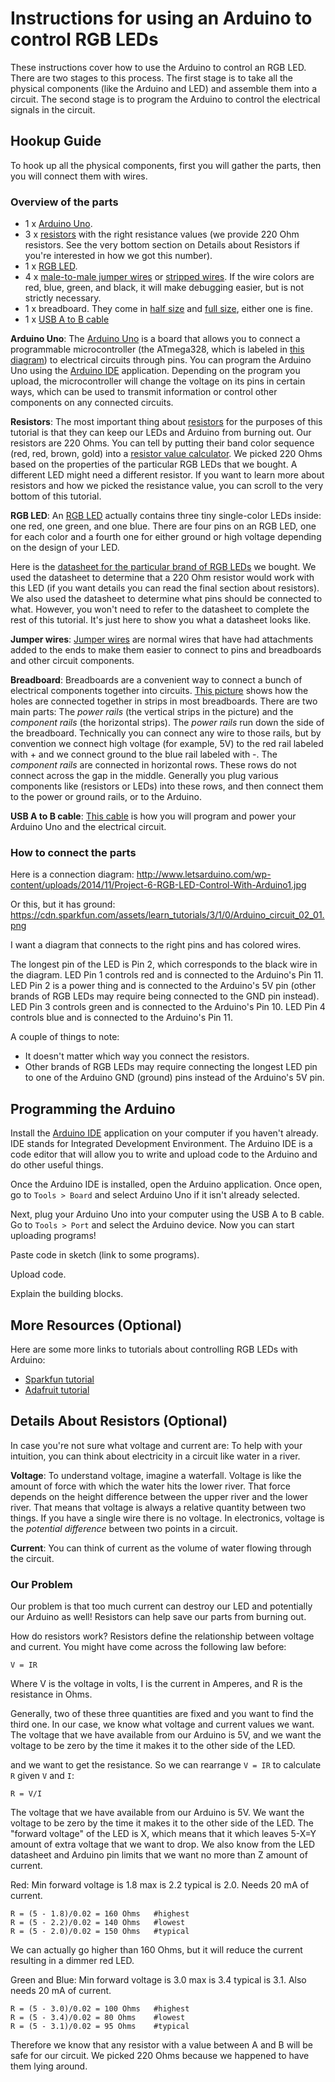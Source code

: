 # Instructions for using an Arduino to control RGB LEDs

These instructions cover how to use the Arduino to control an RGB LED. There are two stages to this process. The first stage is to take all the physical components (like the Arduino and LED) and assemble them into a circuit. The second stage is to program the Arduino to control the electrical signals in the circuit.

## Hookup Guide

To hook up all the physical components, first you will gather the parts, then you will connect them with wires.

### Overview of the parts

* 1 x [Arduino Uno](https://www.robomart.com/image/catalog/RM0058/02.jpg).
* 3 x [resistors](http://www.goldmine-elec-products.com/images/G440RB.jpg) with the right resistance values (we provide 220 Ohm resistors. See the very bottom section on Details about Resistors if you're interested in how we got this number).
* 1 x [RGB LED](https://i.stack.imgur.com/QCE8X.png).
* 4 x [male-to-male jumper wires](https://cdn.solarbotics.com/products/photos/03e0f1ccebb02b4dc5cc17e395d3049b/45040-dscn0624.jpg?w=800) or [stripped wires](https://cdn.instructables.com/FZ8/V12B/GYVDJLMY/FZ8V12BGYVDJLMY.MEDIUM.jpg). If the wire colors are red, blue, green, and black, it will make debugging easier, but is not strictly necessary.
* 1 x breadboard. They come in [half size](https://cdn-shop.adafruit.com/970x728/64-00.jpg) and [full size](https://www.electrokit.com/public/upload/productimage/41936-8616-4.jpg), either one is fine.
* 1 x [USB A to B cable](https://shop.mchobby.be/142-thickbox_default/cable-usb-type-a-b-arduino-uno.jpg)

**Arduino Uno**: The [Arduino Uno]((https://www.robomart.com/image/catalog/RM0058/02.jpg)) is a board that allows you to connect a programmable microcontroller (the ATmega328, which is labeled in [this diagram](http://www.jtagelectronics.com/wp-content/uploads/2015/08/Arduino-Uno-R3-with-Part-Labels.jpg)) to electrical circuits through pins. You can program the Arduino Uno using the [Arduino IDE](http://learn.linksprite.com/wp-content/uploads/2013/11/Arduino1Blink.png) application. Depending on the program you upload, the microcontroller will change the voltage on its pins in certain ways, which can be used to transmit information or control other components on any connected circuits.

**Resistors**: The most important thing about [resistors](http://www.goldmine-elec-products.com/images/G440RB.jpg) for the purposes of this tutorial is that they can keep our LEDs and Arduino from burning out. Our resistors are 220 Ohms. You can tell by putting their band color sequence (red, red, brown, gold) into a [resistor value calculator](http://www.digikey.com/en/resources/conversion-calculators/conversion-calculator-resistor-color-code-4-band). We picked 220 Ohms based on the properties of the particular RGB LEDs that we bought. A different LED might need a different resistor. If you want to learn more about resistors and how we picked the resistance value, you can scroll to the very bottom of this tutorial.

**RGB LED**: An [RGB LED](https://i.stack.imgur.com/QCE8X.png) actually contains three tiny single-color LEDs inside: one red, one green, and one blue. There are four pins on an RGB LED, one for each color and a fourth one for either ground or high voltage depending on the design of your LED.

Here is the [datasheet for the particular brand of RGB LEDs](http://cdn.sparkfun.com/datasheets/Components/LED/YSL-R596AR3G4B5C-C10.pdf) we bought. We used the datasheet to determine that a 220 Ohm resistor would work with this LED (if you want details you can read the final section about resistors). We also used the datasheet to determine what pins should be connected to what. However, you won't need to refer to the datasheet to complete the rest of this tutorial. It's just here to show you what a datasheet looks like.

**Jumper wires**: [Jumper wires]((https://cdn.solarbotics.com/products/photos/03e0f1ccebb02b4dc5cc17e395d3049b/45040-dscn0624.jpg?w=800)) are normal wires that have had attachments added to the ends to make them easier to connect to pins and breadboards and other circuit components.

**Breadboard**: Breadboards are a convenient way to connect a bunch of electrical components together into circuits. [This picture](http://dm.risd.edu/pbadger/PhysComp/uploads/Devices/LEDbreadboard4.jpg.jpg) shows how the holes are connected together in strips in most breadboards. There are two main parts: The _power rails_ (the vertical strips in the picture) and the _component rails_ (the horizontal strips). The _power rails_ run down the side of the breadboard. Technically you can connect any wire to those rails, but by convention we connect high voltage (for example, 5V) to the red rail labeled with + and we connect ground to the blue rail labeled with -. The _component rails_ are connected in horizontal rows. These rows do not connect across the gap in the middle. Generally you plug various components like (resistors or LEDs) into these rows, and then connect them to the power or ground rails, or to the Arduino.

**USB A to B cable**: [This cable]((https://shop.mchobby.be/142-thickbox_default/cable-usb-type-a-b-arduino-uno.jpg)) is how you will program and power your Arduino Uno and the electrical circuit.

### How to connect the parts

Here is a connection diagram: http://www.letsarduino.com/wp-content/uploads/2014/11/Project-6-RGB-LED-Control-With-Arduino1.jpg

Or this, but it has ground: https://cdn.sparkfun.com/assets/learn_tutorials/3/1/0/Arduino_circuit_02_01.png

I want a diagram that connects to the right pins and has colored wires.

The longest pin of the LED is Pin 2, which corresponds to the black wire in the diagram. LED Pin 1 controls red and is connected to the Arduino's Pin 11. LED Pin 2 is a power thing and is connected to the Arduino's 5V pin (other brands of RGB LEDs may require being connected to the GND pin instead). LED Pin 3 controls green and is connected to the Arduino's Pin 10. LED Pin 4 controls blue and is connected to the Arduino's Pin 11.

A couple of things to note:
* It doesn't matter which way you connect the resistors.
* Other brands of RGB LEDs may require connecting the longest LED pin to one of the Arduino GND (ground) pins instead of the Arduino's 5V pin.

## Programming the Arduino

Install the [Arduino IDE](https://www.arduino.cc/en/main/software) application on your computer if you haven't already. IDE stands for Integrated Development Environment. The Arduino IDE is a code editor that will allow you to write and upload code to the Arduino and do other useful things.

Once the Arduino IDE is installed, open the Arduino application. Once open, go to `Tools > Board` and select Arduino Uno if it isn't already selected.

Next, plug your Arduino Uno into your computer using the USB A to B cable. Go to `Tools > Port` and select the Arduino device. Now you can start uploading programs!

Paste code in sketch (link to some programs).

Upload code.

Explain the building blocks.


## More Resources (Optional)

Here are some more links to tutorials about controlling RGB LEDs with Arduino:

* [Sparkfun tutorial](https://learn.sparkfun.com/tutorials/sik-experiment-guide-for-arduino---v32/experiment-3-driving-an-rgb-led)
* [Adafruit tutorial](https://learn.adafruit.com/adafruit-arduino-lesson-3-rgb-leds?view=all)

## Details About Resistors (Optional)

In case you're not sure what voltage and current are: To help with your intuition, you can think about electricity in a circuit like water in a river.

**Voltage**: To understand voltage, imagine a waterfall. Voltage is like the amount of force with which the water hits the lower river. That force depends on the height difference between the upper river and the lower river. That means that voltage is always a relative quantity between two things. If you have a single wire there is no voltage. In electronics, voltage is the _potential difference_ between two points in a circuit.

**Current**: You can think of current as the volume of water flowing through the circuit.

### Our Problem

Our problem is that too much current can destroy our LED and potentially our Arduino as well! Resistors can help save our parts from burning out.

How do resistors work? Resistors define the relationship between voltage and current. You might have come across the following law before:

```
V = IR
```

Where V is the voltage in volts, I is the current in Amperes, and R is the resistance in Ohms.

Generally, two of these three quantities are fixed and you want to find the third one. In our case, we know what voltage and current values we want. The voltage that we have available from our Arduino is 5V, and we want the voltage to be zero by the time it makes it to the other side of the LED.

and we want to get the resistance. So we can rearrange `V = IR` to calculate `R` given `V` and `I`:

```
R = V/I
```

The voltage that we have available from our Arduino is 5V. We want the voltage to be zero by the time it makes it to the other side of the LED. The "forward voltage" of the LED is X, which means that it which leaves 5-X=Y amount of extra voltage that we want to drop. We also know from the LED datasheet and Arduino pin limits that we want no more than Z amount of current.

Red: Min forward voltage is 1.8 max is 2.2 typical is 2.0. Needs 20 mA of current.

```
R = (5 - 1.8)/0.02 = 160 Ohms   #highest
R = (5 - 2.2)/0.02 = 140 Ohms   #lowest
R = (5 - 2.0)/0.02 = 150 Ohms   #typical
```

We can actually go higher than 160 Ohms, but it will reduce the current resulting in a dimmer red LED.

Green and Blue: Min forward voltage is 3.0 max is 3.4 typical is 3.1. Also needs 20 mA of current.

```
R = (5 - 3.0)/0.02 = 100 Ohms   #highest
R = (5 - 3.4)/0.02 = 80 Ohms    #lowest
R = (5 - 3.1)/0.02 = 95 Ohms    #typical
```

Therefore we know that any resistor with a value between A and B will be safe for our circuit. We picked 220 Ohms because we happened to have them lying around.
